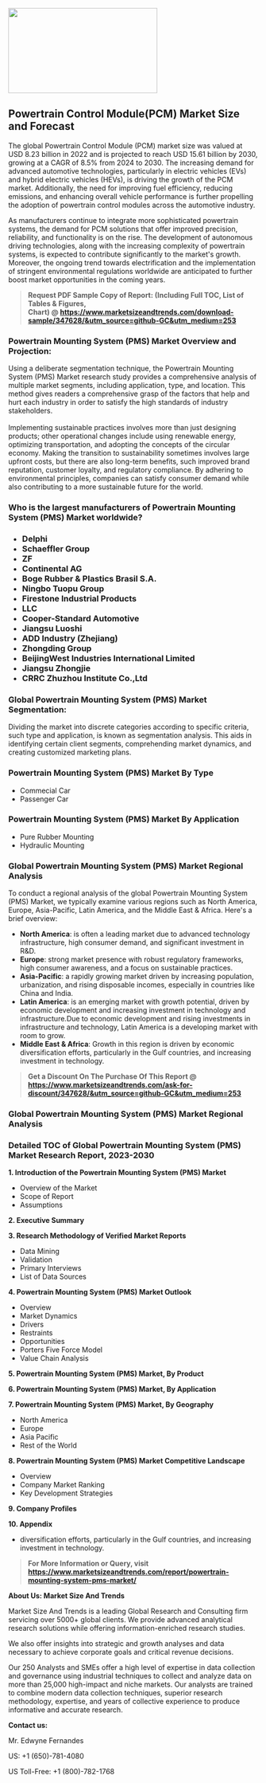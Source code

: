 <p><img class="alignnone size-medium wp-image-20088" src="https://ffe5etoiles.com/wp-content/uploads/2024/12/MST1-300x171.png" alt="" width="300" height="171" /></p><h2>Powertrain Control Module(PCM) Market Size and Forecast</h2><p>The global Powertrain Control Module (PCM) market size was valued at USD 8.23 billion in 2022 and is projected to reach USD 15.61 billion by 2030, growing at a CAGR of 8.5% from 2024 to 2030. The increasing demand for advanced automotive technologies, particularly in electric vehicles (EVs) and hybrid electric vehicles (HEVs), is driving the growth of the PCM market. Additionally, the need for improving fuel efficiency, reducing emissions, and enhancing overall vehicle performance is further propelling the adoption of powertrain control modules across the automotive industry.</p><p>As manufacturers continue to integrate more sophisticated powertrain systems, the demand for PCM solutions that offer improved precision, reliability, and functionality is on the rise. The development of autonomous driving technologies, along with the increasing complexity of powertrain systems, is expected to contribute significantly to the market's growth. Moreover, the ongoing trend towards electrification and the implementation of stringent environmental regulations worldwide are anticipated to further boost market opportunities in the coming years.</p></p><blockquote id="" class=""><strong>Request PDF Sample Copy of Report: (Including Full TOC, List of Tables &amp; Figures, Chart)&nbsp;@&nbsp;<strong><a href="https://www.marketsizeandtrends.com/download-sample/347628/&utm_source=github-GC&utm_medium=253" target="_blank">https://www.marketsizeandtrends.com/download-sample/347628/&utm_source=github-GC&utm_medium=253</a></strong></strong></blockquote><h3 id="" class="">Powertrain Mounting System (PMS) Market&nbsp;Overview and Projection:</h3><p id="" class="">Using a deliberate segmentation technique, the Powertrain Mounting System (PMS) Market research study provides a comprehensive analysis of multiple market segments, including application, type, and location. This method gives readers a comprehensive grasp of the factors that help and hurt each industry in order to satisfy the high standards of industry stakeholders. <br /> <br />Implementing sustainable practices involves more than just designing products; other operational changes include using renewable energy, optimizing transportation, and adopting the concepts of the circular economy. Making the transition to sustainability sometimes involves large upfront costs, but there are also long-term benefits, such improved brand reputation, customer loyalty, and regulatory compliance. By adhering to environmental principles, companies can satisfy consumer demand while also contributing to a more sustainable future for the world.</p><h3 id="" class="">Who is the largest manufacturers of&nbsp;Powertrain Mounting System (PMS) Market worldwide?</h3><h3 class=""><p><ul><li>Delphi </li><li> Schaeffler Group </li><li> ZF </li><li> Continental AG </li><li> Boge Rubber & Plastics Brasil S.A. </li><li> Ningbo Tuopu Group </li><li> Firestone Industrial Products </li><li> LLC </li><li> Cooper-Standard Automotive </li><li> Jiangsu Luoshi </li><li> ADD Industry (Zhejiang) </li><li> Zhongding Group </li><li> BeijingWest Industries International Limited </li><li> Jiangsu Zhongjie </li><li> CRRC Zhuzhou Institute Co.,Ltd</li></ul></p></h3><h3 id="" class="">Global&nbsp;Powertrain Mounting System (PMS) Market Segmentation:</h3><p id="" class="">Dividing the market into discrete categories according to specific criteria, such type and application, is known as segmentation analysis. This aids in identifying certain client segments, comprehending market dynamics, and creating customized marketing plans.</p><h3 id="" class="">Powertrain Mounting System (PMS) Market&nbsp;By Type</h3><p><p><ul><li>Commecial Car</li><li> Passenger Car</p></li></ul></p></p><h3 id="" class="">Powertrain Mounting System (PMS) Market&nbsp;By Application</h3><p class=""><p><ul><li>Pure Rubber Mounting</li><li> Hydraulic Mounting</li></ul></p></p><h3 id="" class="">Global Powertrain Mounting System (PMS) Market Regional Analysis</h3><p id="" class="">To conduct a regional analysis of the global Powertrain Mounting System (PMS) Market, we typically examine various regions such as North America, Europe, Asia-Pacific, Latin America, and the Middle East &amp; Africa. Here's a brief overview:</p><ul><li><strong>North America</strong>: is often a leading market due to advanced technology infrastructure, high consumer demand, and significant investment in R&amp;D.</li><li><strong>Europe</strong>: strong market presence with robust regulatory frameworks, high consumer awareness, and a focus on sustainable practices.</li><li><strong>Asia-Pacific</strong>: a rapidly growing market driven by increasing population, urbanization, and rising disposable incomes, especially in countries like China and India.</li><li><strong>Latin America</strong>: is an emerging market with growth potential, driven by economic development and increasing investment in technology and infrastructure.Due to economic development and rising investments in infrastructure and technology, Latin America is a developing market with room to grow.</li><li><strong>Middle East &amp; Africa</strong>: Growth in this region is driven by economic diversification efforts, particularly in the Gulf countries, and increasing investment in technology.</li></ul><blockquote id="" class=""><strong>Get a Discount On The Purchase Of This Report @ <strong><a href="https://www.marketsizeandtrends.com/ask-for-discount/347628/&utm_source=github-GC&utm_medium=253" target="_blank">https://www.marketsizeandtrends.com/ask-for-discount/347628/&utm_source=github-GC&utm_medium=253</a></strong></strong></blockquote><h3 id="" class="">Global Powertrain Mounting System (PMS) Market Regional Analysis</h3><h3 id="" class="">Detailed TOC of Global Powertrain Mounting System (PMS) Market Research Report, 2023-2030</h3><p id="" class=""><strong>1. Introduction of the Powertrain Mounting System (PMS) Market</strong></p><ul><li>Overview of the Market</li><li>Scope of Report</li><li>Assumptions</li></ul><p id="" class=""><strong>2. Executive Summary</strong></p><p id="" class=""><strong>3. Research Methodology of Verified Market Reports</strong></p><ul><li>Data Mining</li><li>Validation</li><li>Primary Interviews</li><li>List of Data Sources</li></ul><p id="" class=""><strong>4. Powertrain Mounting System (PMS) Market Outlook</strong></p><ul><li>Overview</li><li>Market Dynamics</li><li>Drivers</li><li>Restraints</li><li>Opportunities</li><li>Porters Five Force Model</li><li>Value Chain Analysis</li></ul><p id="" class=""><strong>5. Powertrain Mounting System (PMS) Market, By Product</strong></p><p id="" class=""><strong>6. Powertrain Mounting System (PMS) Market, By Application</strong></p><p id="" class=""><strong>7. Powertrain Mounting System (PMS) Market, By Geography</strong></p><ul><li>North America</li><li>Europe</li><li>Asia Pacific</li><li>Rest of the World</li></ul><p id="" class=""><strong>8. Powertrain Mounting System (PMS) Market Competitive Landscape</strong></p><ul><li>Overview</li><li>Company Market Ranking</li><li>Key Development Strategies</li></ul><p id="" class=""><strong>9. Company Profiles</strong></p><p id="" class=""><strong>10. Appendix</strong></p><ul><li>diversification efforts, particularly in the Gulf countries, and increasing investment in technology.</li></ul><blockquote id="" class=""><strong>For More Information or Query, visit <strong><strong><a href="https://www.marketsizeandtrends.com/report/powertrain-mounting-system-pms-market/" target="_blank">https://www.marketsizeandtrends.com/report/powertrain-mounting-system-pms-market/</a></strong></strong></strong></blockquote><p id="" class=""><strong>About Us: Market Size And Trends</strong></p><p id="" class="">Market Size And Trends is a leading Global Research and Consulting firm servicing over 5000+ global clients. We provide advanced analytical research solutions while offering information-enriched research studies.</p><p id="" class="">We also offer insights into strategic and growth analyses and data necessary to achieve corporate goals and critical revenue decisions.</p><p id="" class="">Our 250 Analysts and SMEs offer a high level of expertise in data collection and governance using industrial techniques to collect and analyze data on more than 25,000 high-impact and niche markets. Our analysts are trained to combine modern data collection techniques, superior research methodology, expertise, and years of collective experience to produce informative and accurate research.</p><p id="" class=""><strong>Contact us:</strong></p><p id="" class="">Mr. Edwyne Fernandes</p><p id="" class="">US: +1 (650)-781-4080</p><p id="" class="">US Toll-Free: +1 (800)-782-1768</p>
